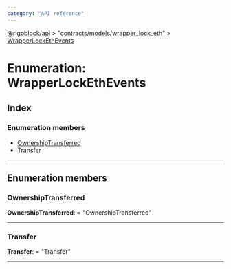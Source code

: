```yaml
---
category: "API reference"
---
```



[@rigoblock/api](../1.quick_start.md) > ["contracts/models/wrapper_lock_eth"](../modules/_contracts_models_wrapper_lock_eth_.md) > [WrapperLockEthEvents](../enums/_contracts_models_wrapper_lock_eth_.wrapperlockethevents.md)

# Enumeration: WrapperLockEthEvents

## Index

### Enumeration members

* [OwnershipTransferred](_contracts_models_wrapper_lock_eth_.wrapperlockethevents.md#ownershiptransferred)
* [Transfer](_contracts_models_wrapper_lock_eth_.wrapperlockethevents.md#transfer)

---

## Enumeration members

<a id="ownershiptransferred"></a>

###  OwnershipTransferred

**OwnershipTransferred**:  = "OwnershipTransferred"

___
<a id="transfer"></a>

###  Transfer

**Transfer**:  = "Transfer"

___

